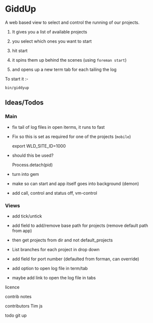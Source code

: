 GiddUp
======

A web based view to select and control the running of our projects.

1. It gives you a list of available projects

1. you select which ones you want to start

1. hit start

1. it spins them up behind the scenes (using `foreman start`)

1. and opens up a new term tab for each tailing the log


To start it :-

    bin/giddyup


Ideas/Todos
-----------

### Main

- fix tail of log files in open iterms, it runs to fast

- Fix so this is set as required for one of the projects (`mobile`)

    export WLD_SITE_ID=1000

- should this be used?

    Process.detach(pid)

- turn into gem

- make so can start and app itself goes into background (demon)

- add call, control and status off, vm-control


### Views

- add tick/untick

- add field to add/remove base path for projects (remove default path from app)

- then get projects from dir and not default_projects

- List branches for each project in drop down

- add field for port number (defaulted from forman, can override)

- add option to open log file in term/tab

- maybe add link to open the log file in tabs


licence

contrib notes

contributors
Tim js


todo
git up

